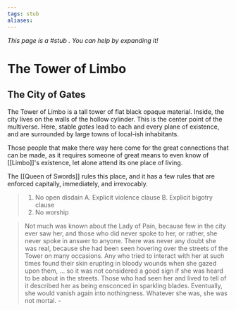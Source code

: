 ```yaml
---
tags: stub
aliases:
---
```


*This page is a #stub . You can help by expanding it!*

# The Tower of Limbo
## The City of Gates

The Tower of Limbo is a tall tower of flat black opaque material. Inside, the city lives on the walls of the hollow cylinder. This is the center point of the multiverse. Here, stable *gates* lead to each and every plane of existence, and are surrounded by large towns of local-ish inhabitants.

Those people that make there way here come for the great connections that can be made, as it requires someone of great means to even know of [[Limbo]]'s existence, let alone attend its one place of living. 



The [[Queen of Swords]] rules this place, and it has a few rules that are enforced capitally, immediately, and irrevocably.

> 1. No open disdain
>	     A. Explicit violence clause
>	     B. Explicit bigotry clause
> 2. No worship

> Not much was known about the Lady of Pain, because few in the city ever saw her, and those who did never spoke to her, or rather, she never spoke in answer to anyone. There was never any doubt she was real, because she had been seen hovering over the streets of the Tower on many occasions. 
> Any who tried to interact with her at such times found their skin erupting in bloody wounds when she gazed upon them, ... so it was not considered a good sign if she was heard to be about in the streets. Those who had seen her and lived to tell of it described her as being ensconced in sparkling blades. Eventually, she would vanish again into nothingness. 
> Whatever she was, she was not mortal.
> \- 